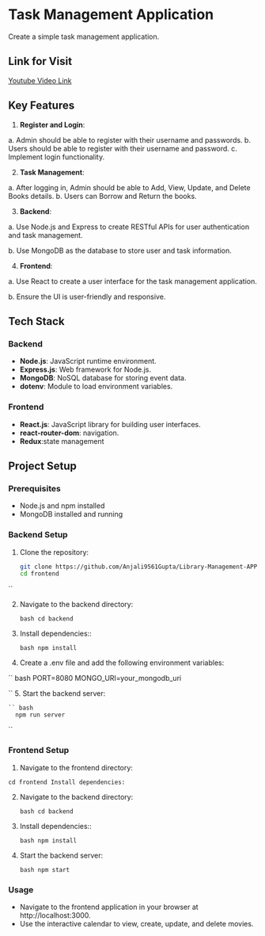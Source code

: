 # Task Management Application 

Create a simple task management application.


## Link for Visit


[Youtube Video Link]()

## Key Features

1. **Register and Login**:
 
  a. Admin should be able to register with their username and passwords.
  b. Users should be able to register with their username and password.
  c. Implement login functionality.

2. **Task Management**:
   
  a. After logging in, Admin should be able to Add, View, Update, and Delete Books details.
  b. Users can Borrow and Return the books.

3. **Backend**:

  a. Use Node.js and Express to create RESTful APIs for user authentication and task management.

  b. Use MongoDB as the database to store user and task information.

4. **Frontend**:

  a. Use React to create a user interface for the task management application.

  b. Ensure the UI is user-friendly and responsive.




## Tech Stack

### Backend

- **Node.js**: JavaScript runtime environment.
- **Express.js**: Web framework for Node.js.
- **MongoDB**: NoSQL database for storing event data.
- **dotenv**: Module to load environment variables.

### Frontend

- **React.js**: JavaScript library for building user interfaces.
- **react-router-dom**: navigation.
- **Redux**:state management

## Project Setup

### Prerequisites

- Node.js and npm installed
- MongoDB installed and running

### Backend Setup

1. Clone the repository:

   ``` bash
   git clone https://github.com/Anjali9561Gupta/Library-Management-APP.git
   cd frontend
  ``
  
2. Navigate to the backend directory:
   
   `` bash
      cd backend
   ``

3. Install dependencies::
   
   `` bash
      npm install
   ``
   
4. Create a .env file and add the following environment variables:
   
  `` bash
      PORT=8080
      MONGO_URI=your_mongodb_uri
      
   ``
5. Start the backend server:

    `` bash
      npm run server
   ``
   
### Frontend Setup

1. Navigate to the frontend directory:
   
  ``
  cd frontend
  Install dependencies:
  ``

2. Navigate to the backend directory:
   
   `` bash
      cd backend
   ``
   
3. Install dependencies::
   
   `` bash
      npm install
   ``

4. Start the backend server:
   
    `` bash
      npm start
   ``



### Usage
- Navigate to the frontend application in your browser at http://localhost:3000.
- Use the interactive calendar to view, create, update, and delete movies.


